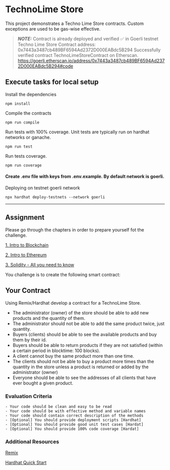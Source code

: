 # TechnoLime Store

This project demonstrates a Techno Lime Store contracts. Custom exceptions are used to be gas-wise effective.

> **_NOTE:_**  Contract is already deployed and verified ✅  in Goerli testnet 
>  Techno Lime Store Contract address: 0x7443a3487cb489BF6594Ad2372D000EABdc5B294 
> Successfully verified contract TechnoLimeStoreContract on Etherscan.
https://goerli.etherscan.io/address/0x7443a3487cb489BF6594Ad2372D000EABdc5B294#code

## Execute tasks for local setup

Install the dependencies

```shell
npm install
```

Compile the contracts
```shell
npm run compile
```

Run tests with 100% coverage. Unit tests are typically run on hardhat networks or ganache.
```shell
npm run test
```

Run tests coverage. 
```shell
npm run coverage
```

#### Create .env file with keys from .env.example. By default network is goerli.

Deploying on testnet goerli network
```shell
npx hardhat deploy-testnets --network goerli
```
----------------
## Assignment

Please go through the chapters in order to prepare yourself fot the challenge.

[1. Intro to Blockchain](https://www.notion.so/limechain/01-Intro-to-Blockchain-for-FE-developers-93f81fc4999340e490e86474ee66fdc5)

[2. Intro to Ethereum](https://www.notion.so/limechain/02-Intro-to-Ethereum-1e345fc59b5a4608899df6ab96282d0a)

[3. Solidity - All you need to know](https://www.notion.so/limechain/03-Solidity-all-you-need-to-know-about-it-b67341cb42454ac88454f5b29169f510)

You challenge is to create the following smart contract:
## Your Contract

Using Remix/Hardhat develop a contract for a TechnoLime Store.

- The administrator (owner) of the store should be able to add new products and the quantity of them.
- The administrator should not be able to add the same product twice, just quantity.
- Buyers (clients) should be able to see the available products and buy them by their id.
- Buyers should be able to return products if they are not satisfied (within a certain period in blocktime: 100 blocks).
- A client cannot buy the same product more than one time.
- The clients should not be able to buy a product more times than the quantity in the store unless a product is returned or added by the administrator (owner)
- Everyone should be able to see the addresses of all clients that have ever bought a given product.

### Evaluation Criteria
    - Your code should be clean and easy to be read
    - Your code should be with effective method and variable names
    - Your code should contain correct description of the methods
    - [Optional] You should provide deployment scripts [Hardhat]
    - [Optional] You should provide good unit test cases [Hardat]
    - [Optional] You should provide 100% code coverage [Hardat]

### Additional Resources

[Remix](https://remix.ethereum.org/)

[Hardhat Quick Start](https://hardhat.org/hardhat-runner/docs/getting-started#quick-start)
